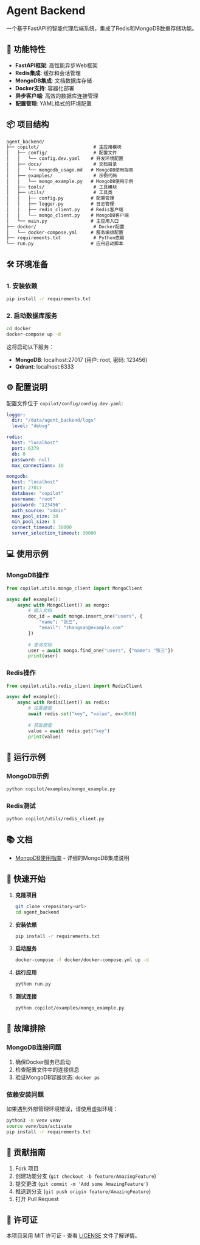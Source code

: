 # Agent Backend

一个基于FastAPI的智能代理后端系统，集成了Redis和MongoDB数据存储功能。

## 🚀 功能特性

- **FastAPI框架**: 高性能异步Web框架
- **Redis集成**: 缓存和会话管理
- **MongoDB集成**: 文档数据库存储
- **Docker支持**: 容器化部署
- **异步客户端**: 高效的数据库连接管理
- **配置管理**: YAML格式的环境配置

## 📦 项目结构

```txt
agent_backend/
├── copilot/                    # 主应用模块
│   ├── config/                 # 配置文件
│   │   └── config.dev.yaml    # 开发环境配置
│   ├── docs/                   # 文档目录
│   │   └── mongodb_usage.md   # MongoDB使用指南
│   ├── examples/               # 示例代码
│   │   └── mongo_example.py   # MongoDB使用示例
│   ├── tools/                  # 工具模块
│   ├── utils/                  # 工具类
│   │   ├── config.py          # 配置管理
│   │   ├── logger.py          # 日志管理
│   │   ├── redis_client.py    # Redis客户端
│   │   └── mongo_client.py    # MongoDB客户端
│   └── main.py                # 主应用入口
├── docker/                     # Docker配置
│   └── docker-compose.yml     # 服务编排配置
├── requirements.txt            # Python依赖
└── run.py                     # 应用启动脚本
```

## 🛠️ 环境准备

### 1. 安装依赖

```bash
pip install -r requirements.txt
```

### 2. 启动数据库服务

```bash
cd docker
docker-compose up -d
```

这将启动以下服务：

- **MongoDB**: localhost:27017 (用户: root, 密码: 123456)
- **Qdrant**: localhost:6333

## ⚙️ 配置说明

配置文件位于 `copilot/config/config.dev.yaml`:

```yaml
logger:
  dir: "/data/agent_backend/logs"
  level: "debug"

redis:
  host: "localhost"
  port: 6379
  db: 0
  password: null
  max_connections: 10

mongodb:
  host: "localhost"
  port: 27017
  database: "copilot"
  username: "root"
  password: "123456"
  auth_source: "admin"
  max_pool_size: 10
  min_pool_size: 1
  connect_timeout: 30000
  server_selection_timeout: 30000
```

## 💻 使用示例

### MongoDB操作

```python
from copilot.utils.mongo_client import MongoClient

async def example():
    async with MongoClient() as mongo:
        # 插入文档
        doc_id = await mongo.insert_one("users", {
            "name": "张三",
            "email": "zhangsan@example.com"
        })
        
        # 查询文档
        user = await mongo.find_one("users", {"name": "张三"})
        print(user)
```

### Redis操作

```python
from copilot.utils.redis_client import RedisClient

async def example():
    async with RedisClient() as redis:
        # 设置键值
        await redis.set("key", "value", ex=3600)
        
        # 获取键值
        value = await redis.get("key")
        print(value)
```

## 🔧 运行示例

### MongoDB示例

```bash
python copilot/examples/mongo_example.py
```

### Redis测试

```bash
python copilot/utils/redis_client.py
```

## 📚 文档

- [MongoDB使用指南](copilot/docs/mongodb_usage.md) - 详细的MongoDB集成说明

## 🚀 快速开始

1. **克隆项目**

   ```bash
   git clone <repository-url>
   cd agent_backend
   ```

2. **安装依赖**

   ```bash
   pip install -r requirements.txt
   ```

3. **启动服务**

   ```bash
   docker-compose -f docker/docker-compose.yml up -d
   ```

4. **运行应用**

   ```bash
   python run.py
   ```

5. **测试连接**

   ```bash
   python copilot/examples/mongo_example.py
   ```

## 🐛 故障排除

### MongoDB连接问题

1. 确保Docker服务已启动
2. 检查配置文件中的连接信息
3. 验证MongoDB容器状态: `docker ps`

### 依赖安装问题

如果遇到外部管理环境错误，请使用虚拟环境：

```bash
python3 -m venv venv
source venv/bin/activate
pip install -r requirements.txt
```

## 🤝 贡献指南

1. Fork 项目
2. 创建功能分支 (`git checkout -b feature/AmazingFeature`)
3. 提交更改 (`git commit -m 'Add some AmazingFeature'`)
4. 推送到分支 (`git push origin feature/AmazingFeature`)
5. 打开 Pull Request

## 📄 许可证

本项目采用 MIT 许可证 - 查看 [LICENSE](LICENSE) 文件了解详情。
